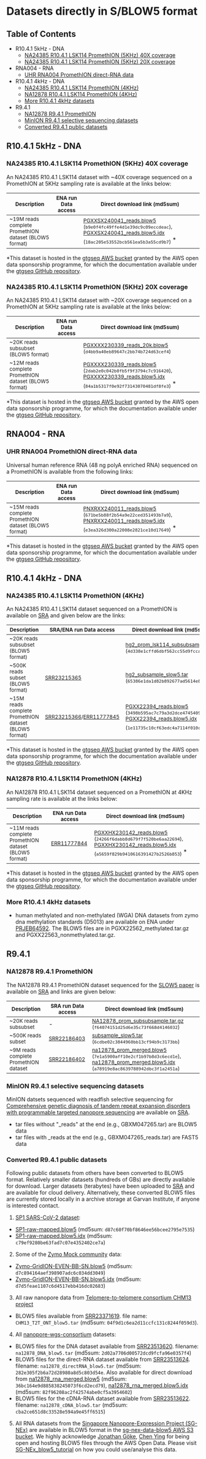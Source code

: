 # Datasets directly in S/BLOW5 format

## Table of Contents
- R10.4.1 5kHz - DNA
    - [NA24385 R10.4.1 LSK114 PromethION (5KHz) 40X coverage](#na24385-r1041-lsk114-promethion-5khz-40x-coverage)
    - [NA24385 R10.4.1 LSK114 PromethION (5KHz) 20X coverage](#na24385-r1041-lsk114-promethion-5khz-20x-coverage)
    <!-- - [A few more R10.4.1 5kHz](#a-few-more-r1041-5khz) -->
- RNA004 - RNA
    - [UHR RNA004 PromethION direct-RNA data](#uhr-rna004-promethion-direct-rna-data)
    <!-- - [A few more RNA004 direct-RNA](#a-few-more-rna004-direct-rna) -->
- R10.4.1 4kHz - DNA
    - [NA24385 R10.4.1 LSK114 PromethION (4KHz)](#na24385-r1041-lsk114-promethion-4khz)
    - [NA12878 R10.4.1 LSK114 PromethION (4KHz)](#na12878-r1041-lsk114-promethion-4khz)
    - [More R10.4.1 4kHz datasets](#more-r1041-4khz-datasets)
- R9.4.1
    - [NA12878 R9.4.1 PromethION](#na12878-r941-promethion)
    - [MinION R9.4.1 selective sequencing datasets](#minion-r941-selective-sequencing-datasets)
    - [Converted R9.4.1 public datasets](#converted-r941-public-datasets)

## R10.4.1 5kHz - DNA

### NA24385 R10.4.1 LSK114 PromethION (5KHz) 40X coverage

An NA24385 R10.4.1 LSK114 dataset with ~40X coverage  sequenced on a PromethION at 5KHz sampling rate is available at the links below:

| <sub>Description</sub>                                          | <sub>ENA run Data access</sub>                                                                                         | <sub>Direct download link (md5sum)</sub>  |
|------------------------------------------------------|------------------------------------------------------------------------------------------------------------|----------------------|
| <sub>~19M reads complete PromethION dataset (BLOW5 format)</sub> | <sub>[]()</sub> | <sub> [PGXXSX240041_reads.blow5](https://slow5.bioinf.science/hg2_prom2_5khz) (`b9e0f4fc49ffe4d1e39dc9c09eccdeac`), [PGXXSX240041_reads.blow5.idx](https://slow5.bioinf.science/hg2_prom2_5khz_idx) (`18ac205e53552bcb561ea5b3a55cd9b7`) </sub>*                         |

*This dataset is hosted in the [gtgseq AWS bucket](https://aws.amazon.com/marketplace/pp/prodview-rve772jpfevtw) granted by the AWS open data sponsorship programme, for which the documentation available under the [gtgseq GitHub repository](https://github.com/GenTechGp/gtgseq).

### NA24385 R10.4.1 LSK114 PromethION (5KHz) 20X coverage

An NA24385 R10.4.1 LSK114 dataset with ~20X coverage sequenced on a PromethION at 5KHz sampling rate is available at the links below:

| <sub>Description</sub>                                          | <sub>ENA run Data access</sub>                                                                                         | <sub>Direct download link (md5sum)</sub>  |
|------------------------------------------------------|------------------------------------------------------------------------------------------------------------|----------------------|
| <sub>~20K reads subsubset (BLOW5 format)</sub>                  |  |     <sub>[PGXXXX230339_reads_20k.blow5](https://slow5.bioinf.science/hg2_prom_5khz_subsubsample)</sub> <sub>(`d4bb9a40eb89647c2bb74b724d63cef4`)</sub> |
| <sub>~12M reads complete PromethION dataset (BLOW5 format)</sub> | <sub>[]()</sub> | <sub> [PGXXXX230339_reads.blow5](https://slow5.bioinf.science/hg2_prom_5khz) (`2dab2e0c042b0fb5f9f3794c7c916420`), [PGXXXX230339_reads.blow5.idx](https://slow5.bioinf.science/hg2_prom_5khz_idx) (`84a1b5317f0e92f73143070481df8fe3`) </sub>*                         |

*This dataset is hosted in the [gtgseq AWS bucket](https://aws.amazon.com/marketplace/pp/prodview-rve772jpfevtw) granted by the AWS open data sponsorship programme, for which the documentation available under the [gtgseq GitHub repository](https://github.com/GenTechGp/gtgseq).

<!-- ### A few more R10.4.1 5kHz

- Will be added incrementally -->

## RNA004 - RNA

### UHR RNA004 PromethION direct-RNA data

Universal human reference RNA (48 ng polyA enriched RNA) sequenced on a PromethION is available from the following links:

| <sub>Description</sub>                                          | <sub>ENA run Data access</sub>                                                                                         | <sub>Direct download link (md5sum)</sub>  |
|------------------------------------------------------|------------------------------------------------------------------------------------------------------------|----------------------|
| <sub>~15M reads complete PromethION dataset (BLOW5 format)</sub> | <sub>[]()</sub> | <sub> [PNXRXX240011_reads.blow5](https://slow5.bioinf.science/uhr_prom) (`671be5b88f2b54a9e22ced351493b7a9`), [PNXRXX240011_reads.blow5.idx](https://slow5.bioinf.science/uhr_prom_idx) (`e3ea326d300a22008e2821ce10d17649`) </sub>*

*This dataset is hosted in the [gtgseq AWS bucket](https://aws.amazon.com/marketplace/pp/prodview-rve772jpfevtw) granted by the AWS open data sponsorship programme, for which the documentation available under the [gtgseq GitHub repository](https://github.com/GenTechGp/gtgseq).

<!-- ### A few more RNA004 direct-RNA

- Another PromethION UHR RNA sample (done without polyA enrichment) is available at []()
- A MinION UHR RNA sample is available at []() -->

## R10.4.1 4kHz - DNA

### NA24385 R10.4.1 LSK114 PromethION (4KHz)

An NA24385 R10.4.1 LSK114 dataset sequenced on a PromethION is available on [SRA](https://www.ncbi.nlm.nih.gov/sra/?term=SRS16575602)  and given below are the links:

| <sub>Description</sub>                                          | <sub>SRA/ENA run Data access</sub>                                                                                         | <sub>Direct download link (md5sum)</sub>  |
|------------------------------------------------------|------------------------------------------------------------------------------------------------------------|----------------------|
| <sub>~20K reads subsubset (BLOW5 format)</sub>                  |  |     <sub>[hg2_prom_lsk114_subsubsample.tar](https://slow5.page.link/hg2_prom_subsub)</sub> <sub>(`4d338e1cffd6dbf562cc55d9fcca040c`)</sub> |
| <sub>~500K reads subset (BLOW5 format)</sub>                    | <sub>[SRR23215365](https://trace.ncbi.nlm.nih.gov/Traces/?view=run_browser&acc=SRR23215365&display=data-access)</sub> |     <sub>[hg2_subsample_slow5.tar](https://slow5.page.link/hg2_prom_sub_slow5)</sub> <sub>(`65386e1da1d82b892677ad5614e8d84d`)</sub> |
| <sub>~15M reads complete PromethION dataset (BLOW5 format)</sub> | <sub>[SRR23215366](https://trace.ncbi.nlm.nih.gov/Traces/?view=run_browser&acc=SRR23215366&display=data-access)/[ERR11777845](https://www.ebi.ac.uk/ena/browser/view/ERR11777845)</sub> | <sub> [PGXX22394_reads.blow5](https://slow5.page.link/hg2_prom_slow5) (`3498b595ac7c79a3d2dce47454095610`), [PGXX22394_reads.blow5.idx](https://slow5.page.link/hg2_prom_slow5_idx) (`1e11735c10cf63edc4a7114f010cc472`)</sub>*                         |

*This dataset is hosted in the [gtgseq AWS bucket](https://aws.amazon.com/marketplace/pp/prodview-rve772jpfevtw) granted by the AWS open data sponsorship programme, for which the documentation available under the [gtgseq GitHub repository](https://github.com/GenTechGp/gtgseq).

### NA12878 R10.4.1 LSK114 PromethION (4KHz)

An NA12878 R10.4.1 LSK114 dataset sequenced on a PromethION at 4KHz sampling rate is available at the links below:

| <sub>Description</sub>                                          | <sub>ENA run Data access</sub>                                                                                         | <sub>Direct download link (md5sum)</sub>  |
|------------------------------------------------------|------------------------------------------------------------------------------------------------------------|----------------------|
| <sub>~11M reads complete PromethION dataset (BLOW5 format)</sub> | <sub>[ERR11777844](https://www.ebi.ac.uk/ena/browser/view/ERR11777844)</sub> | <sub> [PGXXHX230142_reads.blow5](https://slow5.page.link/na12878_prom2_slow5) (`24266f6dabb8d679f7f520be6aa22694`), [PGXXHX230142_reads.blow5.idx](https://slow5.page.link/na12878_prom2_slow5_idx) (`a5659f829b9410616391427b2526b853`) </sub>*                         |

*This dataset is hosted in the [gtgseq AWS bucket](https://aws.amazon.com/marketplace/pp/prodview-rve772jpfevtw) granted by the AWS open data sponsorship programme, for which the documentation available under the [gtgseq GitHub repository](https://github.com/GenTechGp/gtgseq).

### More R10.4.1 4kHz datasets

-  human methylated and non-methylated (WGA) DNA datasets from zymo dna methylation standards (D5013) are available on ENA under [PRJEB64592](https://www.ebi.ac.uk/ena/browser/view/PRJEB64592). The BLOW5 files are in PGXX22562_methylated.tar.gz and PGXX22563_nonmethylated.tar.gz.

## R9.4.1

### NA12878 R9.4.1 PromethION

The NA12878 R9.4.1 PromethION dataset sequenced for the [SLOW5 paper](https://www.nature.com/articles/s41587-021-01147-4) is available on [SRA](https://www.ncbi.nlm.nih.gov/sra/?term=SRS9414678) and links are given below:

| <sub>Description</sub>                                          | <sub>SRA run Data access</sub>                                                                                         | <sub>Direct download link (md5sum)</sub>  |
|------------------------------------------------------|------------------------------------------------------------------------------------------------------------|----------------------|
| <sub>~20K reads subsubset</sub>                  |                                                -                                                                      | <sub>[NA12878_prom_subsubsample.tar.gz](https://slow5.page.link/na12878_prom_subsub)</sub> <sub>(`f64074151d25d6e35c73f668d4146032`)</sub> |
| <sub>~500K reads subset</sub>                    | <sub>[SRR22186403](https://trace.ncbi.nlm.nih.gov/Traces/?view=run_browser&acc=SRR22186403&display=data-access)</sub> | <sub>[subsample_slow5.tar](https://slow5.page.link/na12878_prom_sub_slow5)</sub> <sub>(`6cdbe02c3844960bb13cf94b9c3173bb`)</sub> |
| <sub>~9M reads complete PromethION dataset</sub> | <sub>[SRR22186402](https://trace.ncbi.nlm.nih.gov/Traces/?view=run_browser&acc=SRR22186402&display=data-access)</sub> | <sub>[na12878_prom_merged.blow5](https://slow5.page.link/na12878_prom_slow5) (`7e1a5900aff10e2cf1b97b8d3c6ecd1e`), [na12878_prom_merged.blow5.idx](https://slow5.page.link/na12878_prom_slow5_idx) (`a78919e8ac8639788942dbc3f1a2451a`) </sub>                          |


### MinION R9.4.1 selective sequencing datasets

MinION datsets sequenced with readfish selective sequencing for [Comprehensive genetic diagnosis of tandem repeat expansion disorders with programmable targeted nanopore sequencing](https://www.science.org/doi/10.1126/sciadv.abm5386) are available on [SRA](https://trace.ncbi.nlm.nih.gov/Traces/?view=study&acc=SRP349335).
- tar files without "_reads" at the end (e.g., GBXM047265.tar) are BLOW5 data
- tar files with _reads at the end (e.g., GBXM047265_reads.tar) are FAST5 data

### Converted R9.4.1 public datasets

Following public datasets from others have been converted to BLOW5 format. Relatively smaller datasets (hundreds of GBs) are directly available for download. Larger datasets (terabytes) have been uploaded to [SRA](https://www.ncbi.nlm.nih.gov/bioproject/PRJNA932454) and are available for cloud delivery. Alternatively, these converted BLOW5 files are currently stored locally in a archive storage at Garvan Institute, if anyone is interested contact.

1. [SP1 SARS-CoV-2 dataset](https://community.artic.network/t/links-to-raw-fast5-fastq-data-for-artic-protocol/17):
- [SP1-raw-mapped.blow5](https://slow5.page.link/SP1-raw-mapped) (md5sum: `d87c60f70bf8646ee56bcee2795e7535`)
- [SP1-raw-mapped.blow5.idx](https://slow5.page.link/SP1-raw-mapped-idx) (md5sum: `c79ef9280be63fad7c07e4352402ce7a`)

2. Some of the [Zymo Mock community](https://github.com/LomanLab/mockcommunity) data:
- [Zymo-GridION-EVEN-BB-SN.blow5](https://slow5.page.link/Zymo-GridION-EVEN-BB-SN) (md5sum: `d7c894164aef398907adc6c034dd3049`)
- [Zymo-GridION-EVEN-BB-SN.blow5.idx](https://slow5.page.link/Zymo-GridION-EVEN-BB-SN-idx) (md5sum: `d7d5feae1107c6d4517ebb416dc02683`)

3. All raw nanopore data from [Telomere-to-telomere consortium CHM13 project](https://github.com/marbl/CHM13)
- BLOW5 files available from [SRR23371619](https://trace.ncbi.nlm.nih.gov/Traces/?view=run_browser&acc=SRR23371619&display=data-access). file name: `CHM13_T2T_ONT_blow5.tar` (md5sum: `04f9d1c6ea2d11ccfc131c8244f059d3`).

4. All [nanopore-wgs-consortium](https://github.com/nanopore-wgs-consortium/NA12878) datasets:
- BLOW5 files for the DNA dataset available from [SRR23513620](https://trace.ncbi.nlm.nih.gov/Traces/?view=run_browser&acc=SRR23513620&display=data-access). filename: `na12878_DNA_blow5.tar` (md5sum: `2d02a7706d00572dcd9fcfa96e0357f4`)
- BLOW5 files for the direct-RNA dataset available from [SRR23513624](https://trace.ncbi.nlm.nih.gov/Traces/?view=run_browser&acc=SRR23513624&display=data-access). filename: `na12878_directRNA_blow5.tar` (md5sum: `282e305f2b6a72d28980a8d5c803d54e`. Also available for direct download from [na12878_rna_merged.blow5](https://slow5.page.link/na12878_rna) (md5sum: `36bc164e9d885838245073f6cd2ecd79`), [na12878_rna_merged.blow5.idx](https://slow5.page.link/na12878_rna_idx) (md5sum: `82f96208ac2f42574abe0cf5a3954602`)
- BLOW5 files for the cDNA-RNA dataset available from [SRR23513622](https://trace.ncbi.nlm.nih.gov/Traces/?view=run_browser&acc=SRR23513622&display=data-access). filename: `na12878_cDNA_blow5.tar` (md5sum: `cba2ce651d8c33528e594a9e45ff6515`)

5. All RNA datasets from the [Singapore Nanopore-Expression Project (SG-NEx)](https://github.com/GoekeLab/sg-nex-data) are available in BLOW5 format in the [sg-nex-data-blow5 AWS S3 bucket](http://sg-nex-data-blow5.s3-website-ap-southeast-1.amazonaws.com/). We highly acknowledge [Jonathan Göke](https://github.com/jonathangoeke), [Chen Ying](https://github.com/cying111) for being open and hosting BLOW5 files through the AWS Open Data. Please visit [SG-NEx_blow5_tutorial](https://github.com/GoekeLab/sg-nex-data/blob/master/docs/SG-NEx_blow5_tutorial.md) on how you could use/analyse this data.


